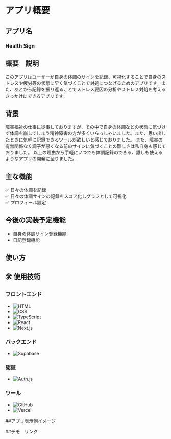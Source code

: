 # アプリ概要

## アプリ名

### Health Sign

## 概要　説明

このアプリはユーザーが自身の体調のサインを記録、可視化することで自身のストレスや疲労等の状態に早く気づくことで対処につなげるためのアプリです。また、あとから記録を振り返ることでストレス要因の分析やストレス対処を考えるきっかけにできるアプリです。

## 背景

障害福祉の仕事に従事しておりますが、その中で自身の体調などの状態に気づけず体調を崩してしまう精神障害の方が多くいらっしゃいました。また、思い出したときに気軽に記録できるツールが欲しいと感じておりました。
また、障害の有無関係なく調子が悪くなる前のサインに気づくことの難しさは私自身も感じておりました。
以上の理由から手軽にいつでも体調記録のできる、誰しも使えるようなアプリの開発に至りました。

## 主な機能

✅ 日々の体調を記録  
✅ 日々の体調サインの記録をスコア化しグラフとして可視化  
✅ プロフィール設定

## 今後の実装予定機能

- 自身の体調サイン登録機能
- 日記登録機能

## 使い方

## 🛠 使用技術

### フロントエンド

- ![HTML](https://img.shields.io/badge/HTML-E34F26?style=for-the-badge&logo=html5&logoColor=white)
- ![CSS](https://img.shields.io/badge/CSS-1572B6?style=for-the-badge&logo=css3&logoColor=white)
- ![TypeScript](https://img.shields.io/badge/TypeScript-3178C6?style=for-the-badge&logo=typescript&logoColor=white)
- ![React](https://img.shields.io/badge/React-61DAFB?style=for-the-badge&logo=react&logoColor=black)
- ![Next.js](https://img.shields.io/badge/Next.js-000000?style=for-the-badge&logo=nextdotjs&logoColor=white)

### バックエンド

- ![Supabase](https://img.shields.io/badge/Supabase-3ECF8E?style=for-the-badge&logo=supabase&logoColor=white)

### 認証

- ![Auth.js](https://img.shields.io/badge/Auth.js-3ECF8E?style=for-the-badge&logo=auth0&logoColor=white)

### ツール

- ![GitHub](https://img.shields.io/badge/GitHub-181717?style=for-the-badge&logo=github&logoColor=white)
- ![Vercel](https://img.shields.io/badge/Vercel-000000?style=for-the-badge&logo=vercel&logoColor=white)

##アプリ表示側イメージ

##デモ　リンク
